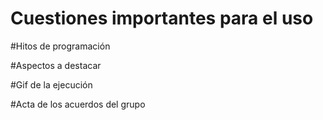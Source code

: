 # Cuestiones importantes para el uso

#Hitos de programación

#Aspectos a destacar

#Gif de la ejecución

#Acta de los acuerdos del grupo

